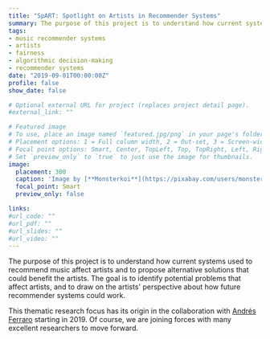 ```yaml
---
title: "SpART: Spotlight on Artists in Recommender Systems"
summary: The purpose of this project is to understand how current systems used to recommend music affect artists and to propose alternative solutions that could benefit the artists. The goal is to identify potential problems that affect artists, and to draw on the artists' perspective about how future recommender systems could work. 
tags:
- music recommender systems
- artists
- fairness
- algorithmic decision-making
- recommender systems
date: "2019-09-01T00:00:00Z"
profile: false
show_date: false

# Optional external URL for project (replaces project detail page).
#external_link: ""

# Featured image
# To use, place an image named `featured.jpg/png` in your page's folder.
# Placement options: 1 = Full column width, 2 = Out-set, 3 = Screen-width
# Focal point options: Smart, Center, TopLeft, Top, TopRight, Left, Right, BottomLeft, Bottom, BottomRight
# Set `preview_only` to `true` to just use the image for thumbnails.
image:
  placement: 300
  caption: 'Image by [**Monsterkoi**](https://pixabay.com/users/monsterkoi-65294/?utm_source=link-attribution&amp;utm_medium=referral&amp;utm_campaign=image&amp;utm_content=3363160) from [**Pixabay**](https://pixabay.com/?utm_source=link-attribution&amp;utm_medium=referral&amp;utm_campaign=image&amp;utm_content=3363160).'
  focal_point: Smart
  preview_only: false

links:
#url_code: ""
#url_pdf: ""
#url_slides: ""
#url_video: ""
---
```


The purpose of this project is to understand how current systems used to recommend music affect artists and to propose alternative solutions that could benefit the artists. The goal is to identify potential problems that affect artists, and to draw on the artists' perspective about how future recommender systems could work. 

This thematic research focus has its origin in the collaboration with [Andrés Ferraro](https://scholar.google.com/citations?user=WQglBowAAAAJ&hl=en) starting in 2019. Of course, we are joining forces with many excellent researchers to move forward.
